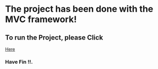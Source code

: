 # The project has been done with the MVC framework!
## To run the Project, please Click 
[Here](https://yousefalsatouf.github.io/hackers-poulette/index.php)
### Have Fin !!.
